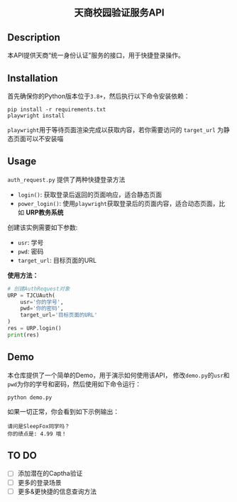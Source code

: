 <h2 align="center">
天商校园验证服务API
</h2>

## Description

本API提供天商“统一身份认证”服务的接口，用于快捷登录操作。

## Installation
首先确保你的Python版本位于`3.8+`，然后执行以下命令安装依赖：

```shell
pip install -r requirements.txt
playwright install
```

`playwright`用于等待页面渲染完成以获取内容，若你需要访问的 `target_url` 为静态页面可以不安装喵

## Usage

`auth_request.py` 提供了两种快捷登录方法
- `login()`: 获取登录后返回的页面响应，适合静态页面
- `power_login()`: 使用`playwright`获取登录后的页面内容，适合动态页面，比如 **URP教务系统**

创建该实例需要如下参数:
- `usr`: 学号
- `pwd`: 密码
- `target_url`: 目标页面的URL

**使用方法：**

```python
# 创建AuthRequest对象
URP = TJCUAuth(
    usr='你的学号',
    pwd='你的密码',
    target_url='目标页面的URL'
)
res = URP.login()
print(res)
```

## Demo

本仓库提供了一个简单的Demo，用于演示如何使用该API，
修改`demo.py`的`usr`和`pwd`为你的学号和密码，然后使用如下命令运行：

```shell
python demo.py
```

如果一切正常，你会看到如下示例输出：

```shell
请问是SleepFox同学吗？
你的绩点是: 4.99 哦！
```

## TO DO

- [ ] 添加潜在的Captha验证
- [ ] 更多的登录场景
- [ ] 更多&更快捷的信息查询方法
